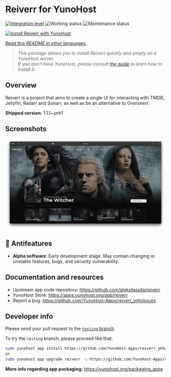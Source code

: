 <!--
N.B.: This README was automatically generated by <https://github.com/YunoHost/apps/tree/master/tools/readme_generator>
It shall NOT be edited by hand.
-->

# Reiverr for YunoHost

[![Integration level](https://dash.yunohost.org/integration/reiverr.svg)](https://dash.yunohost.org/appci/app/reiverr) ![Working status](https://ci-apps.yunohost.org/ci/badges/reiverr.status.svg) ![Maintenance status](https://ci-apps.yunohost.org/ci/badges/reiverr.maintain.svg)

[![Install Reiverr with YunoHost](https://install-app.yunohost.org/install-with-yunohost.svg)](https://install-app.yunohost.org/?app=reiverr)

*[Read this README in other languages.](./ALL_README.md)*

> *This package allows you to install Reiverr quickly and simply on a YunoHost server.*  
> *If you don't have YunoHost, please consult [the guide](https://yunohost.org/install) to learn how to install it.*

## Overview

Reiverr is a project that aims to create a single UI for interacting with TMDB, Jellyfin, Radarr and Sonarr, as well as be an alternative to Overseerr.

**Shipped version:** 1.1.1~ynh1

## Screenshots

![Screenshot of Reiverr](./doc/screenshots/screenshot.png)

## :red_circle: Antifeatures

- **Alpha software**: Early development stage. May contain changing or unstable features, bugs, and security vulnerability.

## Documentation and resources

- Upstream app code repository: <https://github.com/aleksilassila/reiverr>
- YunoHost Store: <https://apps.yunohost.org/app/reiverr>
- Report a bug: <https://github.com/YunoHost-Apps/reiverr_ynh/issues>

## Developer info

Please send your pull request to the [`testing` branch](https://github.com/YunoHost-Apps/reiverr_ynh/tree/testing).

To try the `testing` branch, please proceed like that:

```bash
sudo yunohost app install https://github.com/YunoHost-Apps/reiverr_ynh/tree/testing --debug
or
sudo yunohost app upgrade reiverr -u https://github.com/YunoHost-Apps/reiverr_ynh/tree/testing --debug
```

**More info regarding app packaging:** <https://yunohost.org/packaging_apps>
